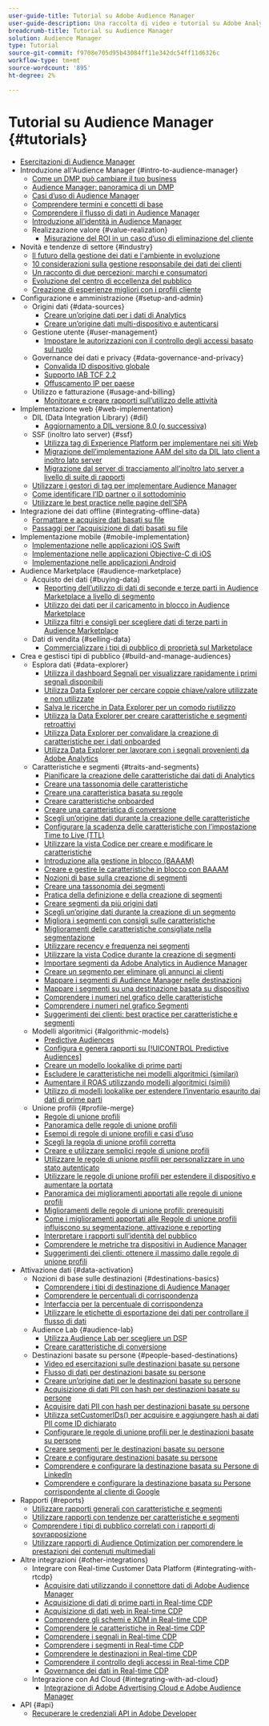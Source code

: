 ```yaml
---
user-guide-title: Tutorial su Adobe Audience Manager
user-guide-description: Una raccolta di video e tutorial su Adobe Analytics.
breadcrumb-title: Tutorial su Audience Manager
solution: Audience Manager
type: Tutorial
source-git-commit: f9708e705d95b43084ff11e342dc54ff11d6326c
workflow-type: tm+mt
source-wordcount: '895'
ht-degree: 2%

---
```



# Tutorial su Audience Manager {#tutorials}

+ [Esercitazioni di Audience Manager](overview.md)
+ Introduzione all&#39;Audience Manager {#intro-to-audience-manager}
   + [Come un DMP può cambiare il tuo business](intro-to-audience-manager/how-a-dmp-can-change-your-business.md)
   + [Audience Manager: panoramica di un DMP](intro-to-audience-manager/audience-manager-overview-of-a-dmp.md)
   + [Casi d’uso di Audience Manager](intro-to-audience-manager/audience-manager-use-cases.md)
   + [Comprendere termini e concetti di base](intro-to-audience-manager/understanding-basic-terms-and-concepts-in-audience-manager.md)
   + [Comprendere il flusso di dati in Audience Manager](intro-to-audience-manager/understanding-the-data-flow-in-audience-manager.md)
   + [Introduzione all’identità in Audience Manager](intro-to-audience-manager/introduction-to-identity-in-audience-manager.md)
   + Realizzazione valore {#value-realization}
      + [Misurazione del ROI in un caso d’uso di eliminazione del cliente](intro-to-audience-manager/value-realization/measuring-roi-in-a-customer-suppression-use-case.md)
+ Novità e tendenze di settore {#industry}
   + [Il futuro della gestione dei dati e l&#39;ambiente in evoluzione](https://experienceleague.adobe.com/docs/platform-learn/tutorials/industry/the-future-of-data-management-and-the-changing-environment.html)
   + [10 considerazioni sulla gestione responsabile dei dati dei clienti](https://experienceleague.adobe.com/docs/platform-learn/tutorials/privacy/ten-considerations-for-responsible-customer-data-management.html)
   + [Un racconto di due percezioni: marchi e consumatori](https://experienceleague.adobe.com/docs/platform-learn/tutorials/industry/brands-vs-consumers.html)
   + [Evoluzione del centro di eccellenza del pubblico](https://experienceleague.adobe.com/docs/platform-learn/tutorials/industry/evolving-your-audience-center-of-excellence.html)
   + [Creazione di esperienze migliori con i profili cliente](https://experienceleague.adobe.com/docs/platform-learn/tutorials/industry/building-better-experiences-with-customer-profiles.html)
+ Configurazione e amministrazione {#setup-and-admin}
   + Origini dati {#data-sources}
      + [Creare un’origine dati per i dati di Analytics](setup-and-admin/data-sources/create-a-data-source-for-analytics-data.md)
      + [Creare un’origine dati multi-dispositivo e autenticarsi](setup-and-admin/data-sources/creating-a-cross-device-data-source-and-authenticating.md)
   + Gestione utente {#user-management}
      + [Impostare le autorizzazioni con il controllo degli accessi basato sul ruolo](setup-and-admin/user-management/setting-permissions-with-role-based-access-control.md)
   + Governance dei dati e privacy {#data-governance-and-privacy}
      + [Convalida ID dispositivo globale](setup-and-admin/data-governance-and-privacy/global-device-id-validation.md)
      + [Supporto IAB TCF 2.2](setup-and-admin/data-governance-and-privacy/iab-tcf-support.md)
      + [Offuscamento IP per paese](setup-and-admin/data-governance-and-privacy/ip-obfuscation-by-country.md)
   + Utilizzo e fatturazione {#usage-and-billing}
      + [Monitorare e creare rapporti sull’utilizzo delle attività](setup-and-admin/usage-and-billing/monitoring-and-reporting-on-activity-usage.md)
+ Implementazione web {#web-implementation}
   + DIL (Data Integration Library) {#dil}
      + [Aggiornamento a DIL versione 8.0 (o successiva)](web-implementation/dil/updating-to-dil-version-8-0-or-greater.md)
   + SSF (inoltro lato server) {#ssf}
      + [Utilizza tag di Experience Platform per implementare nei siti Web](https://experienceleague.adobe.com/docs/launch-learn/implementing-in-websites-with-launch/index.html?lang=en)
      + [Migrazione dell’implementazione AAM del sito da DIL lato client a inoltro lato server](web-implementation/ssf/migrating-your-site-implementation-from-client-side-dil-to-server-side-forwarding.md)
      + [Migrazione dal server di tracciamento all’inoltro lato server a livello di suite di rapporti](web-implementation/ssf/migrating-from-tracking-server-to-report-suite-level-server-side-forwarding.md)
   + [Utilizzare i gestori di tag per implementare Audience Manager](web-implementation/using-tag-managers-to-implement-audience-manager.md)
   + [Come identificare l’ID partner o il sottodominio](web-implementation/how-to-identify-your-partner-id-or-subdomain.md)
   + [Utilizzare le best practice nelle pagine dell’SPA](web-implementation/using-best-practices-on-spa-pages-when-sending-data-to-aam.md)
+ Integrazione dei dati offline {#integrating-offline-data}
   + [Formattare e acquisire dati basati su file](integrating-offline-data/formatting-and-ingesting-file-based-data.md)
   + [Passaggi per l’acquisizione di dati basati su file](integrating-offline-data/steps-for-ingesting-file-based-data.md)
+ Implementazione mobile {#mobile-implementation}
   + [Implementazione nelle applicazioni iOS Swift](https://experienceleague.adobe.com/docs/launch-learn/implementing-in-mobile-ios-swift-apps-with-launch/index.html?lang=en)
   + [Implementazione nelle applicazioni Objective-C di iOS](https://experienceleague.adobe.com/docs/launch-learn/implementing-in-mobile-ios-objective-c-apps-with-launch/index.html?lang=en)
   + [Implementazione nelle applicazioni Android](https://experienceleague.adobe.com/docs/launch-learn/implementing-in-mobile-android-apps-with-launch/index.html?lang=en)
+ Audience Marketplace {#audience-marketplace}
   + Acquisto dei dati {#buying-data}
      + [Reporting dell’utilizzo di dati di seconde e terze parti in Audience Marketplace a livello di segmento](audience-marketplace/buying-data/reporting-2nd-and-3rd-party-data-usage-in-the-audience-marketplace-at-the-segment-level.md)
      + [Utilizzo dei dati per il caricamento in blocco in Audience Marketplace](audience-marketplace/buying-data/bulk-uploading-data-usage-into-the-audience-marketplace.md)
      + [Utilizza filtri e consigli per scegliere dati di terze parti in Audience Marketplace](audience-marketplace/buying-data/using-filters-and-recommendations-to-choose-3rd-party-data-in-audience-marketplace.md)
   + Dati di vendita {#selling-data}
      + [Commercializzare i tipi di pubblico di proprietà sul Marketplace](audience-marketplace/selling-data/commercialize-owned-audiences-on-marketplace.md)
+ Crea e gestisci tipi di pubblico {#build-and-manage-audiences}
   + Esplora dati {#data-explorer}
      + [Utilizza il dashboard Segnali per visualizzare rapidamente i primi segnali disponibili](build-and-manage-audiences/data-explorer/using-the-signals-dashboard-to-quickly-view-top-available-signals.md)
      + [Utilizza Data Explorer per cercare coppie chiave/valore utilizzate e non utilizzate](build-and-manage-audiences/data-explorer/using-data-explorer-to-search-for-used-and-unused-key-value-pairs.md)
      + [Salva le ricerche in Data Explorer per un comodo riutilizzo](build-and-manage-audiences/data-explorer/saving-searches-in-data-explorer-for-convenience-in-re-use.md)
      + [Utilizza la Data Explorer per creare caratteristiche e segmenti retroattivi](build-and-manage-audiences/data-explorer/using-data-explorer-to-create-retroactive-traits-and-segments.md)
      + [Utilizza Data Explorer per convalidare la creazione di caratteristiche per i dati onboarded](build-and-manage-audiences/data-explorer/using-data-explorer-to-validate-trait-creation-for-your-onboarded-data.md)
      + [Utilizza Data Explorer per lavorare con i segnali provenienti da Adobe Analytics](build-and-manage-audiences/data-explorer/using-data-explorer-to-work-with-signals-coming-from-adobe-analytics.md)
   + Caratteristiche e segmenti {#traits-and-segments}
      + [Pianificare la creazione delle caratteristiche dai dati di Analytics](build-and-manage-audiences/traits-and-segments/planning-trait-creation-from-analytics-data.md)
      + [Creare una tassonomia delle caratteristiche](build-and-manage-audiences/traits-and-segments/creating-a-trait-taxonomy.md)
      + [Creare una caratteristica basata su regole](build-and-manage-audiences/traits-and-segments/creating-rule-based-traits.md)
      + [Creare caratteristiche onboarded](build-and-manage-audiences/traits-and-segments/creating-onboarded-traits.md)
      + [Creare una caratteristica di conversione](build-and-manage-audiences/traits-and-segments/creating-conversion-traits.md)
      + [Scegli un’origine dati durante la creazione delle caratteristiche](build-and-manage-audiences/traits-and-segments/choosing-a-data-source-when-creating-traits.md)
      + [Configurare la scadenza delle caratteristiche con l’impostazione Time to Live (TTL)](build-and-manage-audiences/traits-and-segments/configuring-trait-expiration-with-the-time-to-live-ttl-setting.md)
      + [Utilizzare la vista Codice per creare e modificare le caratteristiche](build-and-manage-audiences/traits-and-segments/using-code-view-to-create-and-edit-traits.md)
      + [Introduzione alla gestione in blocco (BAAAM)](build-and-manage-audiences/traits-and-segments/introduction-to-bulk-management-baaam.md)
      + [Creare e gestire le caratteristiche in blocco con BAAAM](build-and-manage-audiences/traits-and-segments/creating-and-managing-traits-in-bulk-with-baaam.md)
      + [Nozioni di base sulla creazione di segmenti](build-and-manage-audiences/traits-and-segments/the-basics-of-creating-segments.md)
      + [Creare una tassonomia dei segmenti](build-and-manage-audiences/traits-and-segments/creating-a-segment-taxonomy.md)
      + [Pratica della definizione e della creazione di segmenti](build-and-manage-audiences/traits-and-segments/practical-segment-definition-and-creation.md)
      + [Creare segmenti da più origini dati](build-and-manage-audiences/traits-and-segments/creating-segments-from-multiple-data-sources.md)
      + [Scegli un’origine dati durante la creazione di un segmento](build-and-manage-audiences/traits-and-segments/choosing-a-data-source-when-creating-a-segment.md)
      + [Migliora i segmenti con consigli sulle caratteristiche](build-and-manage-audiences/traits-and-segments/enhancing-your-segments-with-trait-recommendations.md)
      + [Miglioramenti delle caratteristiche consigliate nella segmentazione](build-and-manage-audiences/traits-and-segments/trait-recommendation-enhancements-in-the-segment-builder.md)
      + [Utilizzare recency e frequenza nei segmenti](build-and-manage-audiences/traits-and-segments/using-recency-and-frequency-in-segments.md)
      + [Utilizzare la vista Codice durante la creazione di segmenti](build-and-manage-audiences/traits-and-segments/using-code-view-when-building-segments.md)
      + [Importare segmenti da Adobe Analytics in Audience Manager](build-and-manage-audiences/traits-and-segments/import-aa-segments-into-aam.md)
      + [Creare un segmento per eliminare gli annunci ai clienti](build-and-manage-audiences/traits-and-segments/building-a-segment-to-suppress-ads-to-customers.md)
      + [Mappare i segmenti di Audience Manager nelle destinazioni](build-and-manage-audiences/traits-and-segments/mapping-audience-manager-segments-to-destinations.md)
      + [Mappare i segmenti su una destinazione basata su dispositivo](build-and-manage-audiences/traits-and-segments/mapping-segments-to-a-device-based-destination.md)
      + [Comprendere i numeri nel grafico delle caratteristiche](build-and-manage-audiences/traits-and-segments/understanding-numbers-in-the-trait-graph.md)
      + [Comprendere i numeri nel grafico Segmenti](build-and-manage-audiences/traits-and-segments/understanding-numbers-in-the-segment-graph.md)
      + [Suggerimenti dei clienti: best practice per caratteristiche e segmenti](build-and-manage-audiences/traits-and-segments/customer-tips-traits-and-segments-best-practices.md)
   + Modelli algoritmici {#algorithmic-models}
      + [Predictive Audiences](build-and-manage-audiences/algorithmic-models/understanding-predictive-audiences.md)
      + [Configura e genera rapporti su [!UICONTROL Predictive Audiences]](build-and-manage-audiences/algorithmic-models/configure-and-report-on-predictive-audiences.md)
      + [Creare un modello lookalike di prime parti](build-and-manage-audiences/algorithmic-models/creating-a-first-party-look-alike-model.md)
      + [Escludere le caratteristiche nei modelli algoritmici (similari)](build-and-manage-audiences/algorithmic-models/excluding-traits-in-algorithmic-look-alike-models.md)
      + [Aumentare il ROAS utilizzando modelli algoritmici (simili)](build-and-manage-audiences/algorithmic-models/increase-roas-by-using-algorithmic-look-alike-models.md)
      + [Utilizzo di modelli lookalike per estendere l’inventario esaurito dai dati di prime parti](build-and-manage-audiences/algorithmic-models/using-look-alike-models-to-extend-sold-out-inventory-from-your-1st-party-data.md)
   + Unione profili {#profile-merge}
      + [Regole di unione profili](build-and-manage-audiences/profile-merge/profile-merge.md)
      + [Panoramica delle regole di unione profili](build-and-manage-audiences/profile-merge/overview-of-profile-merge-rules.md)
      + [Esempi di regole di unione profili e casi d’uso](build-and-manage-audiences/profile-merge/profile-merge-rule-examples-and-use-cases.md)
      + [Scegli la regola di unione profili corretta](build-and-manage-audiences/profile-merge/choosing-the-right-profile-merge-rule.md)
      + [Creare e utilizzare semplici regole di unione profili](build-and-manage-audiences/profile-merge/creating-and-using-simple-profile-merge-rules.md)
      + [Utilizzare le regole di unione profili per personalizzare in uno stato autenticato](build-and-manage-audiences/profile-merge/using-profile-merge-rules-to-personalize-in-an-authenticated-state.md)
      + [Utilizzare le regole di unione profili per estendere il dispositivo e aumentare la portata](build-and-manage-audiences/profile-merge/using-profile-merge-rules-for-device-extension-and-increased-reach.md)
      + [Panoramica dei miglioramenti apportati alle regole di unione profili](build-and-manage-audiences/profile-merge/overview-of-profile-merge-rule-enhancements.md)
      + [Miglioramenti delle regole di unione profili: prerequisiti](build-and-manage-audiences/profile-merge/profile-merge-rule-enhancements-pre-requisites.md)
      + [Come i miglioramenti apportati alle Regole di unione profili influiscono su segmentazione, attivazione e reporting](build-and-manage-audiences/profile-merge/how-profile-merge-rule-enhancements-impact-segmentation-activation-and-reporting.md)
      + [Interpretare i rapporti sull’identità del pubblico](build-and-manage-audiences/profile-merge/interpret-audience-identity-reporting.md)
      + [Comprendere le metriche tra dispositivi in Audience Manager](build-and-manage-audiences/profile-merge/understanding-cross-device-metrics-in-audience-manager.md)
      + [Suggerimenti dei clienti: ottenere il massimo dalle regole di unione profili](build-and-manage-audiences/profile-merge/customer-tips-getting-the-most-out-of-profile-merge-rules.md)
+ Attivazione dati {#data-activation}
   + Nozioni di base sulle destinazioni {#destinations-basics}
      + [Comprendere i tipi di destinazione di Audience Manager](data-activation/destinations-basics/understanding-audience-manager-destination-types.md)
      + [Comprendere le percentuali di corrispondenza](data-activation/destinations-basics/understanding-match-rates.md)
      + [Interfaccia per la percentuale di corrispondenza](data-activation/destinations-basics/understanding-the-match-rate-interface-in-audience-manager.md)
      + [Utilizzare le etichette di esportazione dei dati per controllare il flusso di dati](data-activation/destinations-basics/using-data-export-labels-to-control-data-flow.md)
   + Audience Lab {#audience-lab}
      + [Utilizza Audience Lab per scegliere un DSP](data-activation/audience-lab/using-audience-lab-to-choose-a-dsp.md)
      + [Creare caratteristiche di conversione](https://experienceleague.adobe.com/docs/audience-manager-learn/tutorials/build-and-manage-audiences/traits-and-segments/creating-conversion-traits.html)
   + Destinazioni basate su persone {#people-based-destinations}
      + [Video ed esercitazioni sulle destinazioni basate su persone](data-activation/people-based-destinations/pbd.md)
      + [Flusso di dati per destinazioni basate su persone](data-activation/people-based-destinations/people-based-destinations-data-flow.md)
      + [Creare un’origine dati per le destinazioni basate su persone](data-activation/people-based-destinations/creating-a-data-source-for-people-based-destinations.md)
      + [Acquisizione di dati PII con hash per destinazioni basate su persone](data-activation/people-based-destinations/understanding-hashed-pii-data-ingestion-for-people-based-destinations.md)
      + [Acquisire dati PII con hash per destinazioni basate su persone](data-activation/people-based-destinations/ingesting-hashed-pii-for-people-based-destinations.md)
      + [Utilizza setCustomerIDs() per acquisire e aggiungere hash ai dati PII come ID dichiarato](data-activation/people-based-destinations/using-setcustomerids-to-ingest-and-hash-pii-as-a-declared-id.md)
      + [Configurare le regole di unione profili per le destinazioni basate su persone](data-activation/people-based-destinations/configuring-profile-merge-rules-for-people-based-destinations.md)
      + [Creare segmenti per le destinazioni basate su persone](data-activation/people-based-destinations/creating-segments-for-people-based-destinations.md)
      + [Creare e configurare destinazioni basate su persone](data-activation/people-based-destinations/create-and-configure-people-based-destinations.md)
      + [Comprendere e configurare la destinazione basata su Persone di LinkedIn](data-activation/people-based-destinations/understanding-and-configuring-the-linkedin-pbd.md)
      + [Comprendere e configurare la destinazione basata su Persone corrispondente al cliente di Google](data-activation/people-based-destinations/understanding-and-configuring-the-google-customer-match-pbd.md)
+ Rapporti {#reports}
   + [Utilizzare rapporti generali con caratteristiche e segmenti](reports/using-general-reports-with-traits-and-segments.md)
   + [Utilizzare rapporti con tendenze per caratteristiche e segmenti](reports/using-trended-reports-with-traits-and-segments.md)
   + [Comprendere i tipi di pubblico correlati con i rapporti di sovrapposizione](reports/understand-related-audiences-with-overlap-reports.md)
   + [Utilizzare rapporti di Audience Optimization per comprendere le prestazioni dei contenuti multimediali](reports/using-audience-optimization-reports-to-understand-media-performance.md)
+ Altre integrazioni {#other-integrations}
   + Integrare con Real-time Customer Data Platform {#integrating-with-rtcdp}
      + [Acquisire dati utilizzando il connettore dati di Adobe Audience Manager](https://experienceleague.adobe.com/docs/platform-learn/tutorials/sources/ingest-data-from-aam.html?lang=en#sources)
      + [Acquisizione di dati di prime parti in Real-time CDP](other-integrations/integrating-with-rtcdp/rtcdp-1pd-ingestion-for-aam-users.md)
      + [Acquisizione di dati web in Real-time CDP](other-integrations/integrating-with-rtcdp/rtcdp-web-ingestion-for-aam-users.md)
      + [Comprendere gli schemi e XDM in Real-time CDP](other-integrations/integrating-with-rtcdp/rtcdp-schemas-xdm-for-aam-users.md)
      + [Comprendere le caratteristiche in Real-time CDP](other-integrations/integrating-with-rtcdp/rtcdp-traits-for-aam-users.md)
      + [Comprendere i segnali in Real-time CDP](other-integrations/integrating-with-rtcdp/rtcdp-signals-for-aam-users.md)
      + [Comprendere i segmenti in Real-time CDP](other-integrations/integrating-with-rtcdp/rtcdp-segments-for-aam-users.md)
      + [Comprendere le destinazioni in Real-time CDP](other-integrations/integrating-with-rtcdp/rtcdp-destinations-for-aam-users.md)
      + [Comprendere il controllo degli accessi in Real-time CDP](other-integrations/integrating-with-rtcdp/rtcdp-access-control-for-aam-users.md)
      + [Governance dei dati in Real-time CDP](other-integrations/integrating-with-rtcdp/rtcdp-data-gov-for-aam-users.md)
   + Integrazione con Ad Cloud {#integrating-with-ad-cloud}
      + [Integrazione di Adobe Advertising Cloud e Adobe Audience Manager](other-integrations/integrating-with-ad-cloud/advertising-cloud-and-audience-manager-integration.md)
+ API {#api}
   + [Recuperare le credenziali API in Adobe Developer](api/retrieve-api-credentials-in-adobe-io.md)
